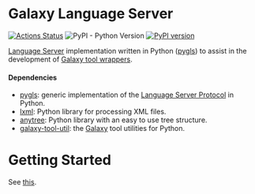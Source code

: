 # Galaxy Language Server
[![Actions Status](https://github.com/davelopez/galaxy-language-server/workflows/Language%20Server%20CI/badge.svg)](https://github.com/davelopez/galaxy-language-server/actions)
![PyPI - Python Version](https://img.shields.io/pypi/pyversions/galaxy-language-server)
[![PyPI version](https://badge.fury.io/py/galaxy-language-server.svg)](https://badge.fury.io/py/galaxy-language-server)

[Language Server](https://microsoft.github.io/language-server-protocol/) implementation written in Python ([pygls](https://github.com/openlawlibrary/pygls)) to assist in the development of [Galaxy tool wrappers](https://docs.galaxyproject.org/en/latest/dev/schema.html).

#### Dependencies
* [pygls](https://github.com/openlawlibrary/pygls): generic implementation of the [Language Server Protocol](https://microsoft.github.io/language-server-protocol/specification) in Python.
* [lxml](https://lxml.de/index.html): Python library for processing XML files.
* [anytree](https://github.com/c0fec0de/anytree): Python library with an easy to use tree structure.
* [galaxy-tool-util](https://pypi.org/project/galaxy-tool-util/): the [Galaxy](https://galaxyproject.org/) tool utilities for Python.


# Getting Started
See [this](https://github.com/davelopez/galaxy-language-server/blob/master/README.md#getting-started).

